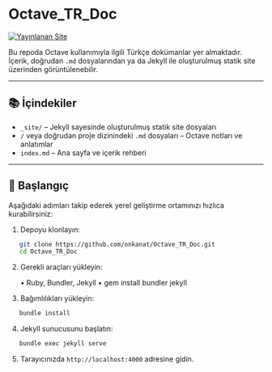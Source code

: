 # Octave_TR_Doc

[![Yayınlanan Site](https://img.shields.io/badge/site-online-blue)](https://onkanat.github.io/Octave_TR_Doc/)

Bu repoda Octave kullanımıyla ilgili Türkçe dokümanlar yer almaktadır. İçerik, doğrudan `.md` dosyalarından ya da Jekyll ile oluşturulmuş statik site üzerinden görüntülenebilir.

---

## 📚 İçindekiler

- `_site/` – Jekyll sayesinde oluşturulmuş statik site dosyaları  
- `/` veya doğrudan proje dizinindeki `.md` dosyaları – Octave notları ve anlatımlar  
- `index.md` – Ana sayfa ve içerik rehberi

---

## 🚀 Başlangıç

Aşağıdaki adımları takip ederek yerel geliştirme ortamınızı hızlıca kurabilirsiniz:

1. Depoyu klonlayın:

```bash
   git clone https://github.com/onkanat/Octave_TR_Doc.git
   cd Octave_TR_Doc
```

2. Gerekli araçları yükleyin:

   • Ruby, Bundler, Jekyll
   • gem install bundler jekyll

3. Bağımlılıkları yükleyin:

```bash
   bundle install
```
4. Jekyll sunucusunu başlatın:

```bash
   bundle exec jekyll serve
```
5. Tarayıcınızda `http://localhost:4000` adresine gidin.